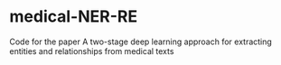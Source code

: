 # medical-NER-RE
Code for the paper A two-stage deep learning approach for extracting entities and relationships from medical texts
